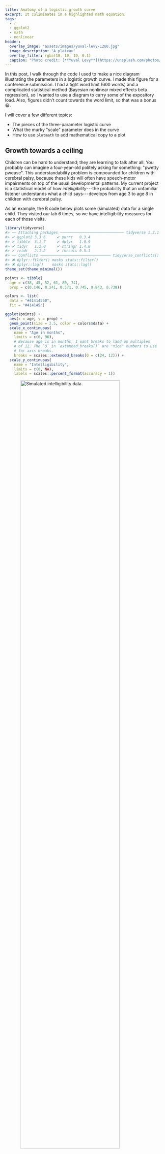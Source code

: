 ```yaml
---
title: Anatomy of a logistic growth curve
excerpt: It culiminates in a highlighted math equation.
tags:
  - r
  - ggplot2
  - math
  - nonlinear
header:
  overlay_image: "assets/images/yuval-levy-1280.jpg"
  image_description: "A plateau"
  overlay_filter: rgba(10, 10, 10, 0.1)
  caption: "Photo credit: [**Yuval Levy**](https://unsplash.com/photos/r3VbEP24__o)"
---
```






In this post, I walk through the code I used to make a nice diagram illustrating
the parameters in a logistic growth curve. I made this figure for a conference
submission. I had a tight word limit (600 words) and a complicated
statistical method (Bayesian nonlinear mixed effects beta regression), so I
wanted to use a diagram to carry some of the expository load. Also, figures
didn't count towards the word limit, so that was a bonus 😀.

I will cover a few different topics:

- The pieces of the three-parameter logistic curve
- What the murky "scale" parameter does in the curve
- How to use `plotmath` to add mathematical copy to a plot



## Growth towards a ceiling

<!-- In September, I started a job as a data scientist for an NIH project studying how -->
<!-- speech, language and communication development in children with cerebral palsy. -->
<!-- My title says assistant scientist, but I call myself a data scientist because I -->
<!-- still do all my work in RStudio and because it makes feel cool. And I study -->
<!-- development -->


Children can be hard to understand; they are learning to talk after all. You
probably can imagine a four-year-old politely asking for something:
"pwetty pwease". This understandability problem is compounded for children with
cerebral palsy, because these kids will often have speech-motor impairments on
top of the usual developmental patterns. My current project is a statistical
model of how *intelligibility*---the probability that an unfamiliar listener
understands what a child says---develops from age 3 to age 8 in children with 
cerebral palsy. 

As an example, the R code below plots some (simulated) data for a
single child. They visited our lab 6 times, so we have intelligibility measures
for each of those visits.


```r
library(tidyverse)
#> ── Attaching packages ───────────────────────────── tidyverse 1.3.1 ──
#> ✔ ggplot2 3.3.6     ✔ purrr   0.3.4
#> ✔ tibble  3.1.7     ✔ dplyr   1.0.9
#> ✔ tidyr   1.2.0     ✔ stringr 1.4.0
#> ✔ readr   2.1.2     ✔ forcats 0.5.1
#> ── Conflicts ──────────────────────────────── tidyverse_conflicts() ──
#> ✖ dplyr::filter() masks stats::filter()
#> ✖ dplyr::lag()    masks stats::lag()
theme_set(theme_minimal())

points <- tibble(
  age = c(38, 45, 52, 61, 80, 74), 
  prop = c(0.146, 0.241, 0.571, 0.745, 0.843, 0.738))

colors <- list(
  data = "#41414550",
  fit = "#414145")

ggplot(points) + 
  aes(x = age, y = prop) + 
  geom_point(size = 3.5, color = colors$data) +
  scale_x_continuous(
    name = "Age in months", 
    limits = c(0, 96), 
    # Because age is in months, I want breaks to land on multiples
    # of 12. The `Q` in `extended_breaks()` are "nice" numbers to use
    # for axis breaks.
    breaks = scales::extended_breaks(Q = c(24, 12))) + 
  scale_y_continuous(
    name = "Intelligibility",
    limits = c(0, NA),
    labels = scales::percent_format(accuracy = 1))
```

<img src="/figs/2019-02-15-anatomy-of-a-logistic-growth-curve/raw-data-1.png" title="Simulated intelligibility data." alt="Simulated intelligibility data." width="80%" style="display: block; margin: auto;" />

One of the interesting features of speech development is that it finishes:
Children stop making the usual developmental speech patterns and converge on a
mature level of performance. They will, no doubt, continue grow and change
through adolescence, but when it comes to making speech sounds accurately and
reliably, most of the developmental change is done by age 8.

For the statistical models, therefore, we expected children to follow a certain
developmental trajectory towards a ceiling: Begin at zero intelligibility,
show a period of accelerating then decelerating growth, and finally plateau at
some mature level of ability. This pattern of growth can be modelled using a
logistic growth curve using three parameters: an asymptote at the ceiling, a
midpoint when growth is steepest, and a scale which sets the slope of the
curve.[^other-terms] Below is the equation of the logistic growth curve:

$$f(t) = \frac{\text{asymptote}}{1 + \exp{((\text{mid}~-~t)~*~\text{scale})}}$$

But this equation doesn't do us any good. If you are like me, you probably
stopped paying attention when you saw exp() in the denominator. Here's the
logistic curve plotted for these data.


```r
xs <- seq(0, 96, length.out = 80)

# Create the curve from the equation parameters
trend <- tibble(
  age = xs,
  asymptote = .8,
  scale = .2,
  midpoint = 48,
  prop = asymptote / (1 + exp((midpoint - age) * scale)))

ggplot(points) + 
  aes(x = age, y = prop) + 
  geom_line(data = trend, color = colors$fit) +
  geom_point(size = 3.5, color = colors$data) +
  scale_x_continuous(
    name = "Age in months", 
    limits = c(0, 96), 
    breaks = scales::extended_breaks(Q = c(24, 12))) + 
  scale_y_continuous(
    name = "Intelligibility",
    limits = c(0, NA),
    labels = scales::percent_format(accuracy = 1))
```

<img src="/figs/2019-02-15-anatomy-of-a-logistic-growth-curve/logistic-curve-1.png" title="Data with logistic curve added. It asymptotes at 80%." alt="Data with logistic curve added. It asymptotes at 80%." width="80%" style="display: block; margin: auto;" />

Now, let's add some labels to mark some key parts of the equation. One
unfamiliar bit of ggplot technology here might be `annotate()`. Geometry
functions like `geom_point()` or `geom_text()` are used to draw data that lives
in a dataframe by using the aesthetic mappings defined in `aes()`. For example,
in the plot above, `aes(x = age)` says *get the* x *position for this geometry
from the `age` column*. These functions draw some geometry (like a point or a
label) for each row of the data.

But we don't have rows and rows of data to draw for an annotation. `annotate()`
is meant to handle these one-off annotations, and we set the aesthetics manually
instead of pulling them from some data. The first argument of `annotate()` says
what kind of geom to use for the annotation: for example, `"text"` calls on
`geom_text()` and `"segment"` calls on `geom_segment()`. The other arguments set
the aesthetics for that geometry.


```r
colors$asym <- "#E7552C"
colors$mid <- "#3B7B9E"
colors$scale <- "#1FA35C"

p <- ggplot(points) +
  aes(x = age, y = prop) +
  annotate(
    "segment",
    color = colors$mid,
    x = 48, xend = 48,
    y = 0, yend = .4,
    linetype = "dashed") +
  annotate(
    "segment",
    color = colors$asym,
    x = 20, xend = Inf,
    y = .8, yend = .8,
    linetype = "dashed") +
  geom_line(data = trend, size = 1, color = colors$fit) +
  geom_point(size = 3.5, color = colors$data) +
  annotate(
    "text",
    label = "growth plateaus at asymptote",
    x = 20, y = .84,
    # horizontal justification = 0 sets x position to left edge of text
    hjust = 0,
    color = colors$asym) +
  annotate(
    "text",
    label = "growth steepest at midpoint",
    x = 49, y = .05,
    hjust = 0,
    color = colors$mid) +
  scale_x_continuous(
    name = "Age in months", 
    limits = c(0, 96), 
    breaks = scales::extended_breaks(Q = c(24, 12))) + 
  scale_y_continuous(
    name = "Intelligibility",
    limits = c(0, NA),
    labels = scales::percent_format(accuracy = 1))

p
```

<img src="/figs/2019-02-15-anatomy-of-a-logistic-growth-curve/fit-mid-asym-1.png" title="The figure with the asymptote and midpoint added parameters labelled." alt="The figure with the asymptote and midpoint added parameters labelled." width="80%" style="display: block; margin: auto;" />

Okay, that just leaves the scale parameter. 

## We need to talk about the scale parameter for a second

In a sentence, the scale parameter controls how steep the curve is. The logistic
curve is at its steepest at the midpoint. Growth accelerates, hits the midpoint,
then decelerates. The rate of change on the curve is changing constantly along
the course of the curve. Therefore, it doesn't make sense to talk about the
scale as the growth rate or as the slope in any particular location. It's better
to think of it as a growth factor, or umm, *scale*. I say that it "controls" the
slope of the curve, because changing the scale will affect the overall steepness
of the curve.

Here is the derivative of the logistic curve. This function tells you the rate
of change in the curve at any point.

$$\frac{d}{dt}f(t) =  \text{asymptote} * \frac{ \text{scale} * \exp{((\text{mid}~-~t)~*~\text{scale})}}{(1 + \exp{((\text{mid}~-~t)~*~\text{scale})})^2}$$

Yeah, I don't like it either, but I have to show you this mess to show how neat
things are at the midpoint of the curve. When *t* is the midpoint, algebraic
magic happens 🎆. All of the (mid − *t*) parts become 0, exp(0) is 1, so everything
simplifies a great deal. Check it out.

$$
\begin{align}
\frac{d}{dt}f(t = \text{mid}) &=  \text{asymptote} * \frac{ \text{scale} * \exp{(0~*~\text{scale})}}{(1 + \exp{(0~*~\text{scale}}))^2} \\
&= \text{asymptote} * \frac{ \text{scale} * 1}{(1 + 1)^2} \\
&= \text{asymptote} * \frac{ \text{scale}}{4} \\
\text{slope at midpoint} &= \text{asymptote} * \frac{ \text{scale}}{4} \\
\end{align}
$$

In our case, with a scale of .2 and asymptote of .8, the slope at the 48-month
midpoint is (.2 / 4) \* 8 which is .04. When the curve is at its steepest, for
the data illustrated here, intelligibility grows at a rate of 4 percentage
points per month. That's an upper limit on growth rate: This child never gains
more than 4 percentage points per month.[^reparameter] 

Now, we can add annotate the plot with an arrow with this slope at the midpoint.
That seems like a good representation because this point is where the scale is
most transparently related to the curve's shape.


```r
# Compute endpoints for segment with given slope in middle
slope <- (.2 / 4) * .8
x_step <- 2.5
y1 <- .4 + slope * -x_step
y2 <- .4 + slope * x_step

p <- p +
  geom_segment(
    x = 48 - x_step, xend = 48 + x_step,
    y = y1, yend = y2,
    size = 1.2,
    color = colors$scale,
    arrow = arrow(ends = "both", length = unit(.1, "in"))) +
  annotate(
    "text",
    label = "scale controls slope of curve",
    x = 49, y = .38, 
    color = colors$scale, hjust = 0)
p
```

<img src="/figs/2019-02-15-anatomy-of-a-logistic-growth-curve/fit-mid-asym-scale-1.png" title="The figure with the asymptote, midpoint and scale added parameters labelled." alt="The figure with the asymptote, midpoint and scale added parameters labelled." width="80%" style="display: block; margin: auto;" />


## Adding the equation

For my conference submission, I didn't want to include the equation in the text.
It was just too low-level of a detail for the 600-word limit. So I added the
equation to the plot using [`plotmath`][plotmath]. I'm not exactly sure what
this feature should be called, but `?plotmath` is what you type to open the help
page, so that's what I call it. You can add math to a plot by providing an
`expression()` which is parsed into mathematical copy, or by passing a string
and setting `parse = TRUE`. Here is a demo of both approaches.


```r
ggplot(tibble(x = 1:3)) + 
  aes(x = x) +
  geom_text(
    aes(y = 1),
    label = expression(1 + 100 + pi)) +
  geom_text(
    aes(y = .5), 
    label = "frac(mu, 100)", 
    parse = TRUE) + 
  xlim(0, 4) + 
  ylim(0, 1.1)
#> Warning in is.na(x): is.na() applied to non-(list or vector) of type
#> 'expression'

# (I don't know what this warning is about.)
```

<img src="/figs/2019-02-15-anatomy-of-a-logistic-growth-curve/plotmath-demo-1.png" title="Demo of plotmath" alt="Demo of plotmath" width="80%" style="display: block; margin: auto;" />

For this plot, we're going to create a helper function that pre-sets `parse` to
`TRUE` and pre-sets the location for the equation.


```r
# Helper to plot an equation in a pre-set spot
annotate_eq <- function(label, ...) {
  annotate("text", x = 0, y = .6, label = label, parse = TRUE, 
           hjust = 0, size = 4, ...)
}
```

Then we just add the equation to the plot.


```r
p + annotate_eq(
    label = "f(t)==frac(asymptote, 1 + exp((mid-t)%*%scale))", 
    color = colors$fit)
```

<img src="/figs/2019-02-15-anatomy-of-a-logistic-growth-curve/fit-eq1-1.png" title="Labelled plot from earlier with an equation added to it." alt="Labelled plot from earlier with an equation added to it." width="80%" style="display: block; margin: auto;" />

This is a perfectly serviceable plot, but we can get fancier. I gave the
parameter annotations different colors for a reason 😉.

### Phantom menaces

Plotmath provides a function called `phantom()` for adding placeholders to
an equation. `phantom(x)` will make space for *x* in the equation but it
won't draw it. Therefore, we can `phantom()` out all of the parameters to draw
the non-parameter parts of the equation in black.


```r
p1 <- p +
  annotate_eq(
    label = "
    f(t) == frac(
      phantom(asymptote), 
      1 + exp((phantom(mid) - t) %*% phantom(scale))
    )",
    color = colors$fit) 
p1
```

<img src="/figs/2019-02-15-anatomy-of-a-logistic-growth-curve/fit-eq2a-1.png" title="Labelled plot from earlier with an equation added to it, except there are blanks for 'asymptote', 'mid', and 'scale'." alt="Labelled plot from earlier with an equation added to it, except there are blanks for 'asymptote', 'mid', and 'scale'." width="80%" style="display: block; margin: auto;" />

Then we layer on the other parts of the equation in different colors, using
`phantom()` as needed so we don't overwrite the black parts. We also use
`atop()`; it does the same thing as `frac()` except it doesn't draw a fraction
line. Here's the addition of the asymptote.


```r
p2 <- p1 + 
  annotate_eq(
    label = "
    phantom(f(t) == symbol('')) ~ atop(
      asymptote, 
      phantom(1 + exp((mid-t) %*% scale))
    )",
    color = colors$asym)
p2
```

<img src="/figs/2019-02-15-anatomy-of-a-logistic-growth-curve/fit-eq2b-1.png" title="Labelled plot from earlier with an equation added to it, except there are blanks for 'mid', and 'scale'. 'Asymptote' is in equation in color." alt="Labelled plot from earlier with an equation added to it, except there are blanks for 'mid', and 'scale'. 'Asymptote' is in equation in color." width="80%" style="display: block; margin: auto;" />

But the other parameters are not that simple. The plotmath help page states that
"A mathematical expression must obey the normal rules of syntax for any R
expression". That warning means that we can't do something like 
`phantom(1 + ) x"` because the ` 1 +  ` is not valid R syntax. So to blank out
parts of expressions, we create expressions using `paste()` to put symbols next
to each other and `symbol()` to refer to symbols/operators as characters.

I have to be honest, however: it took a lot of fiddling to get this work right.
Therefore, I have added the following disclaimer: 🚨 *Don't study this code.
Just observe what is possible, but observe all the hacky code required.* 🚨 


```r
p2 +
  annotate_eq(
    label = "
    phantom(f(t) == symbol('')) ~ atop(
      phantom(asymptote), 
      phantom(1 + exp((mid-t) * symbol(''))) ~ scale
    )",
    color = colors$scale) +
  annotate_eq(
    label = "
    phantom(f(t) == symbol('')) ~ atop(
      phantom(asymptote), 
      paste(
        phantom(paste(1 + exp, symbol(')'), symbol(')'))),
        mid,
        phantom(paste(symbol('-'), t, symbol(')') * scale))
      )
    )",
    color = colors$mid)
```

<img src="/figs/2019-02-15-anatomy-of-a-logistic-growth-curve/fit-eq2c-1.png" title="Labelled plot from earlier with an equation added to it. All three parameters appear in color in the equation." alt="Labelled plot from earlier with an equation added to it. All three parameters appear in color in the equation." width="80%" style="display: block; margin: auto;" />

There we have it---my wonderful, colorful diagram! Take *that* word count! 

In future posts, I will start to write about how I go about actually modelling
data using this growth curve. This post will serve as a basic reference for how
the parameters in the logistic growth curve relate to its shape.

By the way, if you know a better way to plot partially colorized math equations
or how to blank out subexpressions in an easier way, I would love to hear it.





***

*Last knitted on 2022-05-27. [Source code on
GitHub](https://github.com/tjmahr/tjmahr.github.io/blob/master/_R/2019-02-15-anatomy-of-a-logistic-growth-curve.Rmd).*[^si] 

[^si]: 
    
    ```r
    .session_info
    #> ─ Session info ─────────────────────────────────────────────────────
    #>  setting  value
    #>  version  R version 4.2.0 (2022-04-22 ucrt)
    #>  os       Windows 10 x64 (build 22000)
    #>  system   x86_64, mingw32
    #>  ui       RTerm
    #>  language (EN)
    #>  collate  English_United States.utf8
    #>  ctype    English_United States.utf8
    #>  tz       America/Chicago
    #>  date     2022-05-27
    #>  pandoc   NA
    #> 
    #> ─ Packages ─────────────────────────────────────────────────────────
    #>  package     * version date (UTC) lib source
    #>  assertthat    0.2.1   2019-03-21 [1] CRAN (R 4.2.0)
    #>  backports     1.4.1   2021-12-13 [1] CRAN (R 4.2.0)
    #>  broom         0.8.0   2022-04-13 [1] CRAN (R 4.2.0)
    #>  cellranger    1.1.0   2016-07-27 [1] CRAN (R 4.2.0)
    #>  cli           3.3.0   2022-04-25 [1] CRAN (R 4.2.0)
    #>  colorspace    2.0-3   2022-02-21 [1] CRAN (R 4.2.0)
    #>  crayon        1.5.1   2022-03-26 [1] CRAN (R 4.2.0)
    #>  DBI           1.1.2   2021-12-20 [1] CRAN (R 4.2.0)
    #>  dbplyr        2.1.1   2021-04-06 [1] CRAN (R 4.2.0)
    #>  digest        0.6.29  2021-12-01 [1] CRAN (R 4.2.0)
    #>  dplyr       * 1.0.9   2022-04-28 [1] CRAN (R 4.2.0)
    #>  ellipsis      0.3.2   2021-04-29 [1] CRAN (R 4.2.0)
    #>  evaluate      0.15    2022-02-18 [1] CRAN (R 4.2.0)
    #>  fansi         1.0.3   2022-03-24 [1] CRAN (R 4.2.0)
    #>  farver        2.1.0   2021-02-28 [1] CRAN (R 4.2.0)
    #>  forcats     * 0.5.1   2021-01-27 [1] CRAN (R 4.2.0)
    #>  fs            1.5.2   2021-12-08 [1] CRAN (R 4.2.0)
    #>  generics      0.1.2   2022-01-31 [1] CRAN (R 4.2.0)
    #>  ggplot2     * 3.3.6   2022-05-03 [1] CRAN (R 4.2.0)
    #>  git2r         0.30.1  2022-03-16 [1] CRAN (R 4.2.0)
    #>  glue          1.6.2   2022-02-24 [1] CRAN (R 4.2.0)
    #>  gtable        0.3.0   2019-03-25 [1] CRAN (R 4.2.0)
    #>  haven         2.5.0   2022-04-15 [1] CRAN (R 4.2.0)
    #>  here          1.0.1   2020-12-13 [1] CRAN (R 4.2.0)
    #>  highr         0.9     2021-04-16 [1] CRAN (R 4.2.0)
    #>  hms           1.1.1   2021-09-26 [1] CRAN (R 4.2.0)
    #>  httr          1.4.3   2022-05-04 [1] CRAN (R 4.2.0)
    #>  jsonlite      1.8.0   2022-02-22 [1] CRAN (R 4.2.0)
    #>  knitr       * 1.39    2022-04-26 [1] CRAN (R 4.2.0)
    #>  labeling      0.4.2   2020-10-20 [1] CRAN (R 4.2.0)
    #>  lifecycle     1.0.1   2021-09-24 [1] CRAN (R 4.2.0)
    #>  lubridate     1.8.0   2021-10-07 [1] CRAN (R 4.2.0)
    #>  magrittr      2.0.3   2022-03-30 [1] CRAN (R 4.2.0)
    #>  modelr        0.1.8   2020-05-19 [1] CRAN (R 4.2.0)
    #>  munsell       0.5.0   2018-06-12 [1] CRAN (R 4.2.0)
    #>  pillar        1.7.0   2022-02-01 [1] CRAN (R 4.2.0)
    #>  pkgconfig     2.0.3   2019-09-22 [1] CRAN (R 4.2.0)
    #>  purrr       * 0.3.4   2020-04-17 [1] CRAN (R 4.2.0)
    #>  R6            2.5.1   2021-08-19 [1] CRAN (R 4.2.0)
    #>  ragg          1.2.2   2022-02-21 [1] CRAN (R 4.2.0)
    #>  readr       * 2.1.2   2022-01-30 [1] CRAN (R 4.2.0)
    #>  readxl        1.4.0   2022-03-28 [1] CRAN (R 4.2.0)
    #>  reprex        2.0.1   2021-08-05 [1] CRAN (R 4.2.0)
    #>  rlang         1.0.2   2022-03-04 [1] CRAN (R 4.2.0)
    #>  rprojroot     2.0.3   2022-04-02 [1] CRAN (R 4.2.0)
    #>  rstudioapi    0.13    2020-11-12 [1] CRAN (R 4.2.0)
    #>  rvest         1.0.2   2021-10-16 [1] CRAN (R 4.2.0)
    #>  scales        1.2.0   2022-04-13 [1] CRAN (R 4.2.0)
    #>  sessioninfo   1.2.2   2021-12-06 [1] CRAN (R 4.2.0)
    #>  stringi       1.7.6   2021-11-29 [1] CRAN (R 4.2.0)
    #>  stringr     * 1.4.0   2019-02-10 [1] CRAN (R 4.2.0)
    #>  systemfonts   1.0.4   2022-02-11 [1] CRAN (R 4.2.0)
    #>  textshaping   0.3.6   2021-10-13 [1] CRAN (R 4.2.0)
    #>  tibble      * 3.1.7   2022-05-03 [1] CRAN (R 4.2.0)
    #>  tidyr       * 1.2.0   2022-02-01 [1] CRAN (R 4.2.0)
    #>  tidyselect    1.1.2   2022-02-21 [1] CRAN (R 4.2.0)
    #>  tidyverse   * 1.3.1   2021-04-15 [1] CRAN (R 4.2.0)
    #>  tzdb          0.3.0   2022-03-28 [1] CRAN (R 4.2.0)
    #>  utf8          1.2.2   2021-07-24 [1] CRAN (R 4.2.0)
    #>  vctrs         0.4.1   2022-04-13 [1] CRAN (R 4.2.0)
    #>  withr         2.5.0   2022-03-03 [1] CRAN (R 4.2.0)
    #>  xfun          0.31    2022-05-10 [1] CRAN (R 4.2.0)
    #>  xml2          1.3.3   2021-11-30 [1] CRAN (R 4.2.0)
    #> 
    #>  [1] C:/Users/Tristan/AppData/Local/R/win-library/4.2
    #>  [2] C:/Program Files/R/R-4.2.0/library
    #> 
    #> ────────────────────────────────────────────────────────────────────
    ```

[^other-terms]: By the way, some other ways to describe the asymptote besides 
    "ceiling" or "plateau" would be "saturation" which emphasizes how things 
    only change a small amount near the asymptote or as a "limiting" factor 
    or "capacity" which emphasizes how growth is no longer tenable after a
    certain point. The capacity language comes from the curve's use in 
    population growth. In fact, one of the sites that syndicate my blogposts, 
    weirdly attached [a population growth diagram][r-craft] to my post.
    
    Another note: You don't have to assume that one of the asymptotes starts
    at 0. There is a four-parameter version of the curve that estimates the 
    other asymptote.

[^reparameter]: We could reparameterize the equation to multiply *scale* by
    *4 / asymptote*, so that the scale parameter comes out to be the slope at 
    the midpoint automatically. If you are using a non-Bayesian procedure and 
    want a confidence interval on the slope at the midpoint, then that 
    parameterization should provide an easy way to do that. I prefer using 
    smaller equations here.

[r-craft]: https://twitter.com/R_Craft_Org/status/1096594998500446208?s=20
    "rcraft's tweet about my post"
    
[plotmath]: https://stat.ethz.ch/R-manual/R-devel/library/grDevices/html/plotmath.html
    "plotmath help page"
